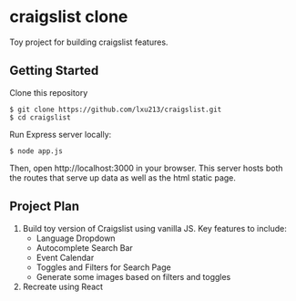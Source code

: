 # craigslist clone

Toy project for building craigslist features.

## Getting Started

Clone this repository

```console
$ git clone https://github.com/lxu213/craigslist.git
$ cd craigslist
```

Run Express server locally:

```console
$ node app.js
```

Then, open http://localhost:3000 in your browser. This server hosts both the routes that serve up data as well as the html static page.

## Project Plan

1. Build toy version of Craigslist using vanilla JS. Key features to include:
    - Language Dropdown
    - Autocomplete Search Bar
    - Event Calendar
    - Toggles and Filters for Search Page
    - Generate some images based on filters and toggles
2. Recreate using React
